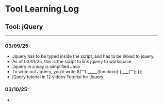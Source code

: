 # Tool Learning Log

## Tool: **jQuery**

---

### 03/09/25:
* Jquery has to be typed inside the script, and has to be linked to jquery.
* As of 03/01/25, <script src="https://code.jquery.com/jquery-3.7.1.min.js" integrity="sha256-/JqT3SQfawRcv/BIHPThkBvs0OEvtFFmqPF/lYI/Cxo=" crossorigin="anonymous"></script> this is the script to link jquery to workspace.
* Jquery in a way is simplified Java
* To write out Jquery, you’d write
$(“”)._____(function() {
        ___(“”);
});
* jQuery tutorial in 12 videos Tutorial for Jquery

### 03/10/25:
* 


<!--
* Links you used today (websites, videos, etc)
* Things you tried, progress you made, etc
* Challenges, a-ha moments, etc
* Questions you still have
* What you're going to try next
-->
